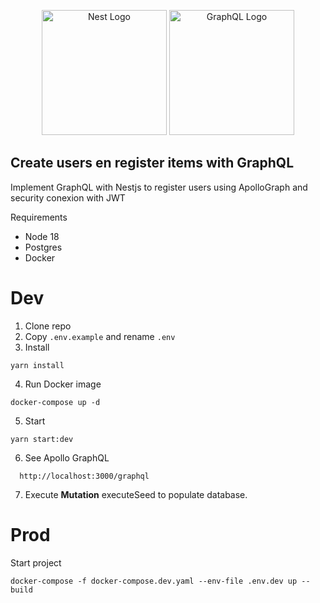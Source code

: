 <p align="center">
  <a href="http://nestjs.com/" target="blank"><img src="https://nestjs.com/img/logo-small.svg" width="200" alt="Nest Logo" /></a>
  <a href="#" target="blank"><img src="https://graphql.org/img/logo.svg" width="200" alt="GraphQL Logo" /></a>
</p>


## Create users en register items with GraphQL

Implement GraphQL with Nestjs to register users using ApolloGraph and security conexion with JWT

Requirements
- Node 18
- Postgres
- Docker

# Dev

1. Clone repo
2. Copy ```.env.example``` and rename ```.env```
3. Install
```
yarn install
```
4. Run Docker image
```
docker-compose up -d
```
5. Start
```
yarn start:dev
```
6. See  Apollo GraphQL
```
  http://localhost:3000/graphql
```
7. Execute __Mutation__ executeSeed to populate database.

# Prod

Start project
```
docker-compose -f docker-compose.dev.yaml --env-file .env.dev up --build
```
